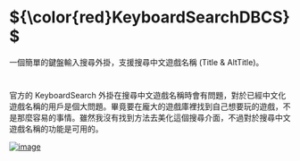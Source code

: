 # ${\color{red}KeyboardSearchDBCS}$
一個簡單的鍵盤輸入搜尋外掛，支援搜尋中文遊戲名稱 (Title & AltTitle)。

#

官方的 KeyboardSearch 外掛在搜尋中文遊戲名稱時會有問題，對於已經中文化遊戲名稱的用戶是個大問題。畢竟要在龐大的遊戲庫裡找到自己想要玩的遊戲，不是那麼容易的事情。雖然我沒有找到方法去美化這個搜尋介面，不過對於搜尋中文遊戲名稱的功能是可用的。

[![image](https://img.youtube.com/vi/7RKpDnnf0ZE/0.jpg)](https://www.youtube.com/watch?v=7RKpDnnf0ZE)
